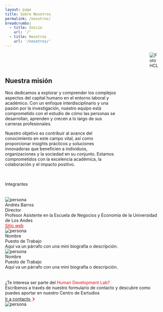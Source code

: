 ```yaml
---
layout: page
title: Sobre Nosotros
permalink: /nosotros/
breadcrumbs:
  - title: Inicio
    url: '/'
  - title: Nosotros
    url: '/nosotros/'
---
```


  <div>
    <div style="display: flex; gap: 100px; justify-content: space-between;">
      <div class="hcl-resumen">
       <br>
       <br>
       <br>
        <h2>
          Nuestra misión
        </h2>
        <p>
          Nos dedicamos a explorar y comprender los complejos aspectos del capital humano en el entorno laboral y académico. Con un enfoque interdisciplinario y una pasión por la investigación, nuestro equipo está comprometido con el estudio de cómo las personas se desarrollan, aprenden y crecen a lo largo de sus carreras profesionales. 
        </p>
        <p>
          Nuestro objetivo es contribuir al avance del conocimiento en este campo vital, así como proporcionar insights prácticos y soluciones innovadoras que beneficien a individuos, organizaciones y la sociedad en su conjunto. Estamos comprometidos con la excelencia académica, la colaboración y el impacto positivo.
        </p>
      </div>
      <div class="img-50">
        <img src="{{ '/assets/images/nosotros.jpg' | prepend: site.baseurl }}" alt="Foto HCL" class="img-responsive" style="max-height: 500px">
      </div>
    </div>
    <br>
    <br>
    <div class="center-title">
      Integrantes
    </div>
    <br>
    <br>
    <div class="img-text-cards">
      <div class="img-text-card">
        <div class="contenedor-foto">
          <img src="{{ '/assets/images/andres.jpg' | prepend: site.baseurl }}" alt="persona" class="img-responsive">
        </div>
        <div class="contenedor-texto">
          <div class="titulo">Andrés Barros</div>
          <div class="subtitulo">Director</div>
          <div class="biografia">
            Profesor Asistente en la Escuela de Negocios y Economía de la Universidad de Los Andes
          </div>
          <a href="https://andresbarriosf.github.io/" target="_blank" style="color: red">
            Sitio web
          </a>
        </div>
      </div>
      <div class="img-text-card">
        <div class="contenedor-foto">
          <img src="{{ '/assets/images/persona2.jpg' | prepend: site.baseurl }}" alt="persona" class="img-responsive">
        </div>
        <div class="contenedor-texto">
          <div class="titulo">Nombre</div>
          <div class="subtitulo">Puesto de Trabajo</div>
          <div class="biografia">Aquí va un párrafo con una mini biografía o descripción.</div>
        </div>
      </div>
      <div class="img-text-card">
        <div class="contenedor-foto">
          <img src="{{ '/assets/images/persona3.jpg' | prepend: site.baseurl }}" alt="persona" class="img-responsive">
        </div>
        <div class="contenedor-texto">
          <div class="titulo">Nombre</div>
          <div class="subtitulo">Puesto de Trabajo</div>
          <div class="biografia">Aquí va un párrafo con una mini biografía o descripción.</div>
        </div>
      </div>
    </div>
    <br>
    <br>
    <div class="contenedor-inferior">
      <div class="mitad texto">
        <div class="fila fila1">¿Te interesa ser parte del <span style="color: #E00F18">Human Development Lab?</span></div>
        <div class="fila fila2">
          Escríbenos a través de nuestro formulario de contacto y descubre como puedes aportar en nuestro Centro de Esrtudios
        </div>
        <div class="fila boton">
          <a href="{{'/contacto' | prepend: site.baseurl}}">
            Ir a contacto 
            <svg width="24" height="24" viewBox="0 0 24 25" fill="none" xmlns="http://www.w3.org/2000/svg" style="margin-bottom: -7px; margin-right: -8px; margin-left: -5px">
              <path d="M12.6 12.5L8 7.9L9.4 6.5L15.4 12.5L9.4 18.5L8 17.1L12.6 12.5Z" fill="#E00F18" />
            </svg>
          </a>
        </div>
      </div>
      <div class="mitad foto">
        <img src="{{ '/assets/images/nosotros-bot.jpg' | prepend: site.baseurl }}" alt="persona" class="img-responsive">
      </div>
    </div>

  </div>
